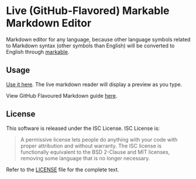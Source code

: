 # Live (GitHub-Flavored) Markable Markdown Editor

Markdown editor for any language, because other language symbols related to Markdown syntax (other symbols than English) will be converted to English through [markable](https://github.com/hbhde/markable).

## Usage

[Use it here](http://lengyue.ink/markable-markdown-editor/). The live markdown reader will display a preview as you type.

View GitHub Flavoured Markdown guide [here](https://enterprise.github.com/downloads/en/markdown-cheatsheet.pdf).

## License

This software is released under the ISC License. ISC License is:

>  A permissive license lets people do anything with your code with proper attribution and without warranty. The ISC license is functionally equivalent to the BSD 2-Clause and MIT licenses, removing some language that is no longer necessary. 

Refer to the [LICENSE](https://github.com/jbt/markdown-editor/blob/master/LICENSE) file for the complete text.

